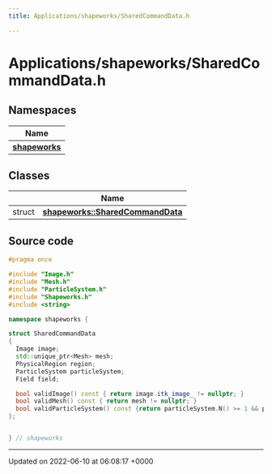 ```yaml
---
title: Applications/shapeworks/SharedCommandData.h

---
```


# Applications/shapeworks/SharedCommandData.h



## Namespaces

| Name           |
| -------------- |
| **[shapeworks](../Namespaces/namespaceshapeworks.md)**  |

## Classes

|                | Name           |
| -------------- | -------------- |
| struct | **[shapeworks::SharedCommandData](../Classes/structshapeworks_1_1SharedCommandData.md)**  |




## Source code

```cpp
#pragma once

#include "Image.h"
#include "Mesh.h"
#include "ParticleSystem.h"
#include "Shapeworks.h"
#include <string>

namespace shapeworks {

struct SharedCommandData
{
  Image image;
  std::unique_ptr<Mesh> mesh;
  PhysicalRegion region;
  ParticleSystem particleSystem;
  Field field;

  bool validImage() const { return image.itk_image_ != nullptr; }
  bool validMesh() const { return mesh != nullptr; }
  bool validParticleSystem() const {return particleSystem.N() >= 1 && particleSystem.D() >= 1; }
};


} // shapeworks
```


-------------------------------

Updated on 2022-06-10 at 06:08:17 +0000

